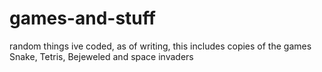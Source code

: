 # games-and-stuff
random things ive coded, as of writing, this includes copies of the games Snake, Tetris, Bejeweled and space invaders

